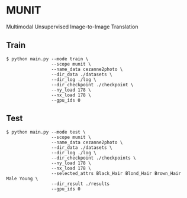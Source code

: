 # MUNIT                                               
Multimodal Unsupervised Image-to-Image Translation
        
## Train
    $ python main.py --mode train \
                     --scope munit \
                     --name_data cezanne2photo \
                     --dir_data ./datasets \
                     --dir_log ./log \
                     --dir_checkpoint ./checkpoint \
                     --ny_load 178 \
                     --nx_load 178 \
                     --gpu_ids 0                                  

## Test
    $ python main.py --mode test \
                     --scope munit \
                     --name_data cezanne2photo \
                     --dir_data ./datasets \
                     --dir_log ./log \
                     --dir_checkpoint ./checkpoints \
                     --ny_load 178 \
                     --nx_load 178 \
                     --selected_attrs Black_Hair Blond_Hair Brown_Hair Male Young \
                     --dir_result ./results
                     --gpu_ids 0
